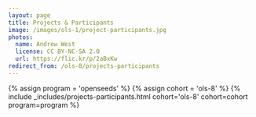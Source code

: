 ```yaml
---
layout: page
title: Projects & Participants
image: /images/ols-1/project-participants.jpg
photos:
  name: Andrew West
  license: CC BY-NC-SA 2.0
  url: https://flic.kr/p/2aBxKw
redirect_from: /ols-8/projects-participants
---
```


{% assign program = 'openseeds' %}
{% assign cohort = 'ols-8' %}
{% include _includes/projects-participants.html cohort='ols-8' cohort=cohort program=program  %}
